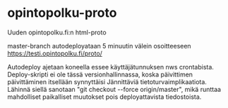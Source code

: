 # opintopolku-proto
Uuden opintopolku.fi:n html-proto

master-branch autodeployataan 5 minuutin välein osoitteeseen https://testi.opintopolku.fi/proto/

Autodeploy ajetaan koneella essee käyttäjätunnuksen nws crontabista. 
Deploy-skripti ei ole tässä versionhallinnassa, koska päivittimen päivittäminen itsellään synnyttäisi Jännittäviä tietoturvaimplikaatiota.
Lähinnä siellä sanotaan "git checkout --force origin/master", mikä runttaa mahdolliset paikalliset muutokset pois deployattavista tiedostoista.
